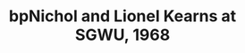 ---
layout: item
title: bpNichol and Lionel Kearns at SGWU, 1968
manifest_name: bpnichol-and-lionel-kearns-at-sgwu-1968
---